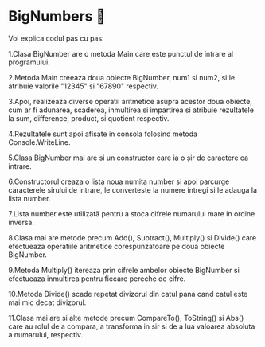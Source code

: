 # BigNumbers 🔢

Voi explica codul pas cu pas:

1.Clasa BigNumber are o metoda Main care este punctul de intrare al programului.

2.Metoda Main creeaza doua obiecte BigNumber, num1 si num2, si le atribuie valorile "12345" si "67890" respectiv.

3.Apoi, realizeaza diverse operatii aritmetice asupra acestor doua obiecte, cum ar fi adunarea, scaderea, inmultirea si impartirea si atribuie rezultatele la sum, difference, product, si quotient respectiv.

4.Rezultatele sunt apoi afisate in consola folosind metoda Console.WriteLine.

5.Clasa BigNumber mai are si un constructor care ia o șir de caractere ca intrare.

6.Constructorul creaza o lista noua numita number si apoi parcurge caracterele sirului de intrare, le converteste la numere intregi si le adauga la lista number.

7.Lista number este utilizată pentru a stoca cifrele numarului mare in ordine inversa.

8.Clasa mai are metode precum Add(), Subtract(), Multiply() si Divide() care efectueaza operatiile aritmetice corespunzatoare pe doua obiecte BigNumber.

9.Metoda Multiply() itereaza prin cifrele ambelor obiecte BigNumber si efectueaza inmultirea pentru fiecare pereche de cifre.

10.Metoda Divide() scade repetat divizorul din catul pana cand catul este mai mic decat divizorul.

11.Clasa mai are si alte metode precum CompareTo(), ToString() si Abs() care au rolul de a compara, a transforma in sir si de a lua valoarea absoluta a numarului, respectiv.
